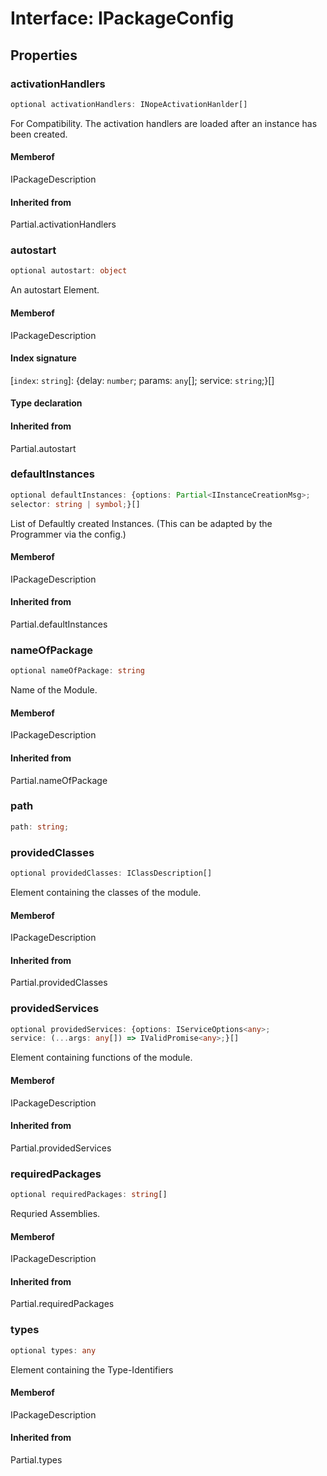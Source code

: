 # Interface: IPackageConfig

## Properties

### activationHandlers

```ts
optional activationHandlers: INopeActivationHanlder[]
```

For Compatibility. The activation handlers are loaded after
an instance has been created.

#### Memberof

IPackageDescription

#### Inherited from

Partial.activationHandlers

### autostart

```ts
optional autostart: object
```

An autostart Element.

#### Memberof

IPackageDescription

#### Index signature

\[`index`: `string`\]: \{delay: `number`;
params: `any`[];
service: `string`;}[]

#### Type declaration

#### Inherited from

Partial.autostart

### defaultInstances

```ts
optional defaultInstances: {options: Partial<IInstanceCreationMsg>;
selector: string | symbol;}[]
```

List of Defaultly created Instances. (This can be adapted by the Programmer via the config.)

#### Memberof

IPackageDescription

#### Inherited from

Partial.defaultInstances

### nameOfPackage

```ts
optional nameOfPackage: string
```

Name of the Module.

#### Memberof

IPackageDescription

#### Inherited from

Partial.nameOfPackage

### path

```ts
path: string;
```

### providedClasses

```ts
optional providedClasses: IClassDescription[]
```

Element containing the classes of the module.

#### Memberof

IPackageDescription

#### Inherited from

Partial.providedClasses

### providedServices

```ts
optional providedServices: {options: IServiceOptions<any>;
service: (...args: any[]) => IValidPromise<any>;}[]
```

Element containing functions of the module.

#### Memberof

IPackageDescription

#### Inherited from

Partial.providedServices

### requiredPackages

```ts
optional requiredPackages: string[]
```

Requried Assemblies.

#### Memberof

IPackageDescription

#### Inherited from

Partial.requiredPackages

### types

```ts
optional types: any
```

Element containing the Type-Identifiers

#### Memberof

IPackageDescription

#### Inherited from

Partial.types

